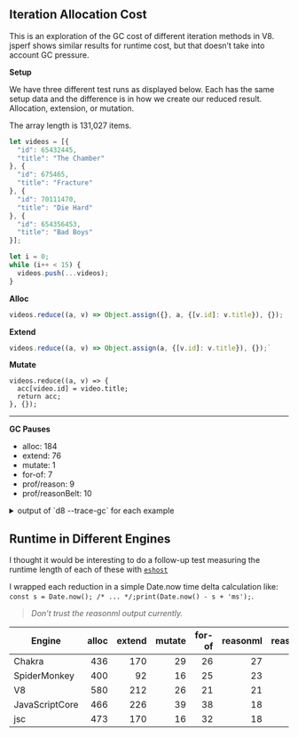 ## Iteration Allocation Cost

This is an exploration of the GC cost of different iteration methods in V8.
jsperf shows similar results for runtime cost, but that doesn’t take into
account GC pressure.

**Setup**

We have three different test runs as displayed below. Each has the same setup
data and the difference is in how we create our reduced result. Allocation, extension, or mutation.

The array length is 131,027 items.

```js
let videos = [{
  "id": 65432445,
  "title": "The Chamber"
}, {
  "id": 675465,
  "title": "Fracture"
}, {
  "id": 70111470,
  "title": "Die Hard"
}, {
  "id": 654356453,
  "title": "Bad Boys"
}];

let i = 0;
while (i++ < 15) {
  videos.push(...videos);
}
```

**Alloc**

```js
videos.reduce((a, v) => Object.assign({}, a, {[v.id]: v.title}), {});
```

**Extend**

```js
videos.reduce((a, v) => Object.assign(a, {[v.id]: v.title}), {});`
```

**Mutate**
```
videos.reduce((a, v) => {
  acc[video.id] = video.title;
  return acc;
}, {});
```

---

**GC Pauses**
* alloc: 184
* extend: 76
* mutate: 1
* for-of: 7
* prof/reason: 9
* prof/reasonBelt: 10

<details>

<summary>output of `d8 --trace-gc` for each example</summary>


| alloc | extend | mutate | for-of | prof/reason | prof/reasonBelt |
|----|----|----|
| 86 ms: Scavenge 6.2 (7.9) -> 5.2 (8.9) MB, 7.1 / 0.0 ms  allocation failure  | 83 ms: Scavenge 6.2 (7.9) -> 5.2 (8.9) MB, 7.4 / 0.0 ms  allocation failure  | mutate  104 | 90 ms: Scavenge 6.2 (7.9) -> 5.2 (8.9) MB, 6.9 / 0.0 ms  allocation failure  | 25 ms: Scavenge 4.0 (6.7) -> 3.8 (7.7) MB, 3.1 / 0.0 ms  allocation failure  |
| 101 ms: Scavenge 6.2 (8.9) -> 5.2 (9.4) MB, 6.6 / 0.0 ms  allocation failure  | 98 ms: Scavenge 6.2 (8.9) -> 5.2 (9.4) MB, 6.7 / 0.0 ms  allocation failure  |  | 121 ms: Scavenge 6.7 (10.4) -> 5.7 (10.9) MB, 6.7 / 0.0 ms  allocation failure  | 31 ms: Scavenge 4.0 (7.7) -> 3.9 (8.7) MB, 3.7 / 0.0 ms  allocation failure  |
| 111 ms: Scavenge 6.2 (9.4) -> 5.2 (9.4) MB, 0.4 / 0.1 ms  allocation failure  | 106 ms: Scavenge 6.2 (9.4) -> 5.2 (9.4) MB, 0.2 / 0.0 ms  allocation failure  |  | 141 ms: Scavenge 6.7 (10.9) -> 5.7 (10.9) MB, 0.2 / 0.0 ms  allocation failure  | 35 ms: Scavenge 4.8 (8.7) -> 4.8 (10.7) MB, 3.7 / 0.0 ms  allocation failure  |
| 120 ms: Scavenge 6.2 (9.4) -> 5.2 (9.4) MB, 0.2 / 0.0 ms  allocation failure  | 114 ms: Scavenge 6.2 (9.4) -> 5.2 (9.4) MB, 0.2 / 0.0 ms  allocation failure  |  | 161 ms: Scavenge 6.7 (10.9) -> 5.7 (10.9) MB, 0.3 / 0.0 ms  allocation failure  | 41 ms: Scavenge 5.9 (10.7) -> 5.9 (11.7) MB, 5.9 / 0.0 ms  allocation failure  |
| 129 ms: Scavenge 6.2 (9.4) -> 5.2 (9.4) MB, 0.2 / 0.0 ms  allocation failure  | 122 ms: Scavenge 6.2 (9.4) -> 5.2 (9.4) MB, 0.2 / 0.0 ms  allocation failure  |  | 181 ms: Scavenge 6.7 (10.9) -> 5.7 (10.9) MB, 0.2 / 0.0 ms  allocation failure  | 49 ms: Scavenge 6.7 (11.7) -> 6.7 (16.7) MB, 8.4 / 0.0 ms  allocation failure  |
| 139 ms: Scavenge 6.2 (9.4) -> 5.2 (9.4) MB, 0.2 / 0.0 ms  allocation failure  | 132 ms: Scavenge 6.7 (10.9) -> 5.7 (10.9) MB, 0.2 / 0.0 ms  allocation failure  |  | 201 ms: Scavenge 6.7 (10.9) -> 5.7 (10.9) MB, 0.2 / 0.0 ms  allocation failure  | 61 ms: Scavenge 9.8 (16.7) -> 9.9 (17.7) MB, 11.2 / 0.0 ms  allocation failure  |
| 148 ms: Scavenge 6.2 (9.4) -> 5.2 (9.4) MB, 0.2 / 0.0 ms  allocation failure  | 140 ms: Scavenge 6.7 (10.9) -> 5.7 (10.9) MB, 0.3 / 0.0 ms  allocation failure  |  | for-of 121 | 78 ms: Scavenge 10.6 (17.7) -> 10.5 (28.7) MB, 16.7 / 0.0 ms  allocation failure  |
| 158 ms: Scavenge 6.2 (9.4) -> 5.2 (9.4) MB, 0.2 / 0.0 ms  allocation failure  | 147 ms: Scavenge 6.7 (10.9) -> 5.7 (10.9) MB, 0.3 / 0.0 ms  allocation failure  |  |  | reasonml 138 |
| 167 ms: Scavenge 6.2 (9.4) -> 5.2 (9.4) MB, 0.2 / 0.0 ms  allocation failure  | 155 ms: Scavenge 6.7 (10.9) -> 5.7 (10.9) MB, 0.2 / 0.0 ms  allocation failure  |  |  | 223 ms: Scavenge 11.1 (28.7) -> 11.1 (29.7) MB, 6.4 / 0.0 ms  idle task  |
| 176 ms: Scavenge 6.2 (9.4) -> 5.2 (9.4) MB, 0.2 / 0.0 ms  allocation failure  | 163 ms: Scavenge 6.7 (10.9) -> 5.7 (10.9) MB, 0.2 / 0.0 ms  allocation failure  |  |  |  |
| 187 ms: Scavenge 6.7 (10.9) -> 5.7 (10.9) MB, 0.3 / 0.0 ms  allocation failure  | 171 ms: Scavenge 6.7 (10.9) -> 5.7 (10.9) MB, 0.4 / 0.0 ms  allocation failure  |  |  |  |
| 198 ms: Scavenge 6.7 (10.9) -> 5.7 (10.9) MB, 0.2 / 0.0 ms  allocation failure  | 178 ms: Scavenge 6.7 (10.9) -> 5.7 (10.9) MB, 0.2 / 0.0 ms  allocation failure  |  |  |  |
| 207 ms: Scavenge 6.7 (10.9) -> 5.7 (10.9) MB, 0.2 / 0.0 ms  allocation failure  | 186 ms: Scavenge 6.7 (10.9) -> 5.7 (10.9) MB, 0.2 / 0.0 ms  allocation failure  |  |  |  |
| 216 ms: Scavenge 6.7 (10.9) -> 5.7 (10.9) MB, 0.2 / 0.0 ms  allocation failure  | 194 ms: Scavenge 6.7 (10.9) -> 5.7 (10.9) MB, 0.2 / 0.0 ms  allocation failure  |  |  |  |
| 225 ms: Scavenge 6.7 (10.9) -> 5.7 (10.9) MB, 0.2 / 0.0 ms  allocation failure  | 202 ms: Scavenge 6.7 (10.9) -> 5.7 (10.9) MB, 0.2 / 0.0 ms  allocation failure  |  |  |  |
| 234 ms: Scavenge 6.7 (10.9) -> 5.7 (10.9) MB, 0.2 / 0.0 ms  allocation failure  | 209 ms: Scavenge 6.7 (10.9) -> 5.7 (10.9) MB, 0.2 / 0.0 ms  allocation failure  |  |  |  |
| 243 ms: Scavenge 6.7 (10.9) -> 5.7 (10.9) MB, 0.2 / 0.0 ms  allocation failure  | 217 ms: Scavenge 6.7 (10.9) -> 5.7 (10.9) MB, 0.3 / 0.0 ms  allocation failure  |  |  |  |
| 253 ms: Scavenge 6.7 (10.9) -> 5.7 (10.9) MB, 0.3 / 0.0 ms  allocation failure  | 225 ms: Scavenge 6.7 (10.9) -> 5.7 (10.9) MB, 0.2 / 0.0 ms  allocation failure  |  |  |  |
| 262 ms: Scavenge 6.7 (10.9) -> 5.7 (10.9) MB, 0.2 / 0.0 ms  allocation failure  | 234 ms: Scavenge 6.7 (10.9) -> 5.7 (10.9) MB, 0.4 / 0.0 ms  allocation failure  |  |  |  |
| 271 ms: Scavenge 6.7 (10.9) -> 5.7 (10.9) MB, 0.2 / 0.0 ms  allocation failure  | 243 ms: Scavenge 6.7 (10.9) -> 5.7 (10.9) MB, 0.2 / 0.0 ms  allocation failure  |  |  |  |
| 281 ms: Scavenge 6.7 (10.9) -> 5.7 (10.9) MB, 0.2 / 0.0 ms  allocation failure  | 251 ms: Scavenge 6.7 (10.9) -> 5.7 (10.9) MB, 0.3 / 0.0 ms  allocation failure  |  |  |  |
| 290 ms: Scavenge 6.7 (10.9) -> 5.7 (10.9) MB, 0.2 / 0.0 ms  allocation failure  | 258 ms: Scavenge 6.7 (10.9) -> 5.7 (10.9) MB, 0.2 / 0.0 ms  allocation failure  |  |  |  |
| 299 ms: Scavenge 6.7 (10.9) -> 5.7 (10.9) MB, 0.3 / 0.0 ms  allocation failure  | 266 ms: Scavenge 6.7 (10.9) -> 5.7 (10.9) MB, 0.2 / 0.0 ms  allocation failure  |  |  |  |
| 308 ms: Scavenge 6.7 (10.9) -> 5.7 (10.9) MB, 0.2 / 0.0 ms  allocation failure  | 273 ms: Scavenge 6.7 (10.9) -> 5.7 (10.9) MB, 0.2 / 0.0 ms  allocation failure  |  |  |  |
| 317 ms: Scavenge 6.7 (10.9) -> 5.7 (10.9) MB, 0.2 / 0.0 ms  allocation failure  | 281 ms: Scavenge 6.7 (10.9) -> 5.7 (10.9) MB, 0.2 / 0.0 ms  allocation failure  |  |  |  |
| 326 ms: Scavenge 6.7 (10.9) -> 5.7 (10.9) MB, 0.2 / 0.0 ms  allocation failure  | 289 ms: Scavenge 6.7 (10.9) -> 5.7 (10.9) MB, 0.2 / 0.0 ms  allocation failure  |  |  |  |
| 335 ms: Scavenge 6.7 (10.9) -> 5.7 (10.9) MB, 0.2 / 0.0 ms  allocation failure  | 296 ms: Scavenge 6.7 (10.9) -> 5.7 (10.9) MB, 0.2 / 0.0 ms  allocation failure  |  |  |  |
| 345 ms: Scavenge 6.7 (10.9) -> 5.7 (10.9) MB, 0.3 / 0.0 ms  allocation failure  | 305 ms: Scavenge 6.7 (10.9) -> 5.7 (10.9) MB, 0.2 / 0.0 ms  allocation failure  |  |  |  |
| 354 ms: Scavenge 6.7 (10.9) -> 5.7 (10.9) MB, 0.2 / 0.0 ms  allocation failure  | 312 ms: Scavenge 6.7 (10.9) -> 5.7 (10.9) MB, 0.2 / 0.0 ms  allocation failure  |  |  |  |
| 363 ms: Scavenge 6.7 (10.9) -> 5.7 (10.9) MB, 0.2 / 0.0 ms  allocation failure  | 320 ms: Scavenge 6.7 (10.9) -> 5.7 (10.9) MB, 0.2 / 0.0 ms  allocation failure  |  |  |  |
| 373 ms: Scavenge 6.7 (10.9) -> 5.7 (10.9) MB, 0.2 / 0.0 ms  allocation failure  | 328 ms: Scavenge 6.7 (10.9) -> 5.7 (10.9) MB, 0.2 / 0.0 ms  allocation failure  |  |  |  |
| 382 ms: Scavenge 6.7 (10.9) -> 5.7 (10.9) MB, 0.2 / 0.0 ms  allocation failure  | 336 ms: Scavenge 6.7 (10.9) -> 5.7 (10.9) MB, 0.2 / 0.0 ms  allocation failure  |  |  |  |
| 391 ms: Scavenge 6.7 (10.9) -> 5.7 (10.9) MB, 0.2 / 0.0 ms  allocation failure  | 343 ms: Scavenge 6.7 (10.9) -> 5.7 (10.9) MB, 0.2 / 0.0 ms  allocation failure  |  |  |  |
| 400 ms: Scavenge 6.7 (10.9) -> 5.7 (10.9) MB, 0.2 / 0.0 ms  allocation failure  | 351 ms: Scavenge 6.7 (10.9) -> 5.7 (10.9) MB, 0.2 / 0.0 ms  allocation failure  |  |  |  |
| 409 ms: Scavenge 6.7 (10.9) -> 5.7 (10.9) MB, 0.2 / 0.0 ms  allocation failure  | 359 ms: Scavenge 6.7 (10.9) -> 5.7 (10.9) MB, 0.2 / 0.0 ms  allocation failure  |  |  |  |
| 418 ms: Scavenge 6.7 (10.9) -> 5.7 (10.9) MB, 0.3 / 0.0 ms  allocation failure  | 366 ms: Scavenge 6.7 (10.9) -> 5.7 (10.9) MB, 0.2 / 0.0 ms  allocation failure  |  |  |  |
| 427 ms: Scavenge 6.7 (10.9) -> 5.7 (10.9) MB, 0.2 / 0.0 ms  allocation failure  | 375 ms: Scavenge 6.7 (10.9) -> 5.7 (10.9) MB, 0.3 / 0.0 ms  allocation failure  |  |  |  |
| 436 ms: Scavenge 6.7 (10.9) -> 5.7 (10.9) MB, 0.2 / 0.0 ms  allocation failure  | 383 ms: Scavenge 6.7 (10.9) -> 5.7 (10.9) MB, 0.2 / 0.0 ms  allocation failure  |  |  |  |
| 446 ms: Scavenge 6.7 (10.9) -> 5.7 (10.9) MB, 0.2 / 0.0 ms  allocation failure  | 390 ms: Scavenge 6.7 (10.9) -> 5.7 (10.9) MB, 0.2 / 0.0 ms  allocation failure  |  |  |  |
| 455 ms: Scavenge 6.7 (10.9) -> 5.7 (10.9) MB, 0.3 / 0.0 ms  allocation failure  | 398 ms: Scavenge 6.7 (10.9) -> 5.7 (10.9) MB, 0.3 / 0.0 ms  allocation failure  |  |  |  |
| 464 ms: Scavenge 6.7 (10.9) -> 5.7 (10.9) MB, 0.4 / 0.0 ms  allocation failure  | 406 ms: Scavenge 6.7 (10.9) -> 5.7 (10.9) MB, 0.3 / 0.0 ms  allocation failure  |  |  |  |
| 473 ms: Scavenge 6.7 (10.9) -> 5.7 (10.9) MB, 0.2 / 0.0 ms  allocation failure  | 414 ms: Scavenge 6.7 (10.9) -> 5.7 (10.9) MB, 0.2 / 0.0 ms  allocation failure  |  |  |  |
| 483 ms: Scavenge 6.7 (10.9) -> 5.7 (10.9) MB, 0.2 / 0.0 ms  allocation failure  | 422 ms: Scavenge 6.7 (10.9) -> 5.7 (10.9) MB, 0.3 / 0.0 ms  allocation failure  |  |  |  |
| 492 ms: Scavenge 6.7 (10.9) -> 5.7 (10.9) MB, 0.2 / 0.0 ms  allocation failure  | 430 ms: Scavenge 6.7 (10.9) -> 5.7 (10.9) MB, 0.2 / 0.0 ms  allocation failure  |  |  |  |
| 501 ms: Scavenge 6.7 (10.9) -> 5.7 (10.9) MB, 0.2 / 0.0 ms  allocation failure  | 437 ms: Scavenge 6.7 (10.9) -> 5.7 (10.9) MB, 0.2 / 0.0 ms  allocation failure  |  |  |  |
| 510 ms: Scavenge 6.7 (10.9) -> 5.7 (10.9) MB, 0.2 / 0.0 ms  allocation failure  | 445 ms: Scavenge 6.7 (10.9) -> 5.7 (10.9) MB, 0.2 / 0.0 ms  allocation failure  |  |  |  |
| 519 ms: Scavenge 6.7 (10.9) -> 5.7 (10.9) MB, 0.3 / 0.0 ms  allocation failure  | 454 ms: Scavenge 6.7 (10.9) -> 5.7 (10.9) MB, 0.2 / 0.0 ms  allocation failure  |  |  |  |
| 531 ms: Scavenge 6.7 (10.9) -> 5.7 (10.9) MB, 0.3 / 0.0 ms  allocation failure  | 461 ms: Scavenge 6.7 (10.9) -> 5.7 (10.9) MB, 0.2 / 0.0 ms  allocation failure  |  |  |  |
| 540 ms: Scavenge 6.7 (10.9) -> 5.7 (10.9) MB, 0.2 / 0.0 ms  allocation failure  | 469 ms: Scavenge 6.7 (10.9) -> 5.7 (10.9) MB, 0.2 / 0.0 ms  allocation failure  |  |  |  |
| 549 ms: Scavenge 6.7 (10.9) -> 5.7 (10.9) MB, 0.2 / 0.0 ms  allocation failure  | 477 ms: Scavenge 6.7 (10.9) -> 5.7 (10.9) MB, 0.2 / 0.0 ms  allocation failure  |  |  |  |
| 559 ms: Scavenge 6.7 (10.9) -> 5.7 (10.9) MB, 0.2 / 0.0 ms  allocation failure  | 485 ms: Scavenge 6.7 (10.9) -> 5.7 (10.9) MB, 0.2 / 0.0 ms  allocation failure  |  |  |  |
| 568 ms: Scavenge 6.7 (10.9) -> 5.7 (10.9) MB, 0.2 / 0.0 ms  allocation failure  | 493 ms: Scavenge 6.7 (10.9) -> 5.7 (10.9) MB, 0.2 / 0.0 ms  allocation failure  |  |  |  |
| 577 ms: Scavenge 6.7 (10.9) -> 5.7 (10.9) MB, 0.3 / 0.0 ms  allocation failure  | 501 ms: Scavenge 6.7 (10.9) -> 5.7 (10.9) MB, 0.2 / 0.0 ms  allocation failure  |  |  |  |
| 586 ms: Scavenge 6.7 (10.9) -> 5.7 (10.9) MB, 0.2 / 0.0 ms  allocation failure  | 509 ms: Scavenge 6.7 (10.9) -> 5.7 (10.9) MB, 0.2 / 0.0 ms  allocation failure  |  |  |  |
| 596 ms: Scavenge 6.7 (10.9) -> 5.7 (10.9) MB, 0.2 / 0.0 ms  allocation failure  | 517 ms: Scavenge 6.7 (10.9) -> 5.7 (10.9) MB, 0.2 / 0.0 ms  allocation failure  |  |  |  |
| 606 ms: Scavenge 6.7 (10.9) -> 5.7 (10.9) MB, 0.3 / 0.0 ms  allocation failure  | 525 ms: Scavenge 6.7 (10.9) -> 5.7 (10.9) MB, 0.2 / 0.0 ms  allocation failure  |  |  |  |
| 615 ms: Scavenge 6.7 (10.9) -> 5.7 (10.9) MB, 0.3 / 0.0 ms  allocation failure  | 532 ms: Scavenge 6.7 (10.9) -> 5.7 (10.9) MB, 0.2 / 0.0 ms  allocation failure  |  |  |  |
| 624 ms: Scavenge 6.7 (10.9) -> 5.7 (10.9) MB, 0.2 / 0.0 ms  allocation failure  | 541 ms: Scavenge 6.7 (10.9) -> 5.7 (10.9) MB, 0.3 / 0.0 ms  allocation failure  |  |  |  |
| 633 ms: Scavenge 6.7 (10.9) -> 5.7 (10.9) MB, 0.2 / 0.0 ms  allocation failure  | 550 ms: Scavenge 6.7 (10.9) -> 5.7 (10.9) MB, 0.2 / 0.0 ms  allocation failure  |  |  |  |
| 643 ms: Scavenge 6.7 (10.9) -> 5.7 (10.9) MB, 0.2 / 0.0 ms  allocation failure  | 559 ms: Scavenge 6.7 (10.9) -> 5.7 (10.9) MB, 0.2 / 0.0 ms  allocation failure  |  |  |  |
| 652 ms: Scavenge 6.7 (10.9) -> 5.7 (10.9) MB, 0.2 / 0.0 ms  allocation failure  | 567 ms: Scavenge 6.7 (10.9) -> 5.7 (10.9) MB, 0.2 / 0.0 ms  allocation failure  |  |  |  |
| 661 ms: Scavenge 6.7 (10.9) -> 5.7 (10.9) MB, 0.3 / 0.0 ms  allocation failure  | 574 ms: Scavenge 6.7 (10.9) -> 5.7 (10.9) MB, 0.3 / 0.0 ms  allocation failure  |  |  |  |
| 670 ms: Scavenge 6.7 (10.9) -> 5.7 (10.9) MB, 0.2 / 0.0 ms  allocation failure  | 582 ms: Scavenge 6.7 (10.9) -> 5.7 (10.9) MB, 0.2 / 0.0 ms  allocation failure  |  |  |  |
| 679 ms: Scavenge 6.7 (10.9) -> 5.7 (10.9) MB, 0.2 / 0.0 ms  allocation failure  | 590 ms: Scavenge 6.7 (10.9) -> 5.7 (10.9) MB, 0.2 / 0.0 ms  allocation failure  |  |  |  |
| 688 ms: Scavenge 6.7 (10.9) -> 5.7 (10.9) MB, 0.2 / 0.0 ms  allocation failure  | 598 ms: Scavenge 6.7 (10.9) -> 5.7 (10.9) MB, 0.2 / 0.0 ms  allocation failure  |  |  |  |
| 701 ms: Scavenge 6.7 (10.9) -> 5.7 (10.9) MB, 0.3 / 0.0 ms  allocation failure  | 605 ms: Scavenge 6.7 (10.9) -> 5.7 (10.9) MB, 0.2 / 0.0 ms  allocation failure  |  |  |  |
| 710 ms: Scavenge 6.7 (10.9) -> 5.7 (10.9) MB, 0.2 / 0.0 ms  allocation failure  | 614 ms: Scavenge 6.7 (10.9) -> 5.7 (10.9) MB, 0.2 / 0.0 ms  allocation failure  |  |  |  |
| 719 ms: Scavenge 6.7 (10.9) -> 5.7 (10.9) MB, 0.3 / 0.0 ms  allocation failure  | 621 ms: Scavenge 6.7 (10.9) -> 5.7 (10.9) MB, 0.2 / 0.0 ms  allocation failure  |  |  |  |
| 728 ms: Scavenge 6.7 (10.9) -> 5.7 (10.9) MB, 0.2 / 0.0 ms  allocation failure  | 629 ms: Scavenge 6.7 (10.9) -> 5.7 (10.9) MB, 0.2 / 0.0 ms  allocation failure  |  |  |  |
| 738 ms: Scavenge 6.7 (10.9) -> 5.7 (10.9) MB, 0.3 / 0.0 ms  allocation failure  | 637 ms: Scavenge 6.7 (10.9) -> 5.7 (10.9) MB, 0.2 / 0.0 ms  allocation failure  |  |  |  |
| 747 ms: Scavenge 6.7 (10.9) -> 5.7 (10.9) MB, 0.2 / 0.0 ms  allocation failure  | 644 ms: Scavenge 6.7 (10.9) -> 5.7 (10.9) MB, 0.2 / 0.0 ms  allocation failure  |  |  |  |
| 756 ms: Scavenge 6.7 (10.9) -> 5.7 (10.9) MB, 0.2 / 0.0 ms  allocation failure  | 652 ms: Scavenge 6.7 (10.9) -> 5.7 (10.9) MB, 0.2 / 0.0 ms  allocation failure  |  |  |  |
| 765 ms: Scavenge 6.7 (10.9) -> 5.7 (10.9) MB, 0.2 / 0.0 ms  allocation failure  | 660 ms: Scavenge 6.7 (10.9) -> 5.7 (10.9) MB, 0.2 / 0.0 ms  allocation failure  |  |  |  |
| 775 ms: Scavenge 6.7 (10.9) -> 5.7 (10.9) MB, 0.3 / 0.0 ms  allocation failure  | 667 ms: Scavenge 6.7 (10.9) -> 5.7 (10.9) MB, 0.2 / 0.0 ms  allocation failure  |  |  |  |
| 785 ms: Scavenge 6.7 (10.9) -> 5.7 (10.9) MB, 0.3 / 0.0 ms  allocation failure  | 675 ms: Scavenge 6.7 (10.9) -> 5.7 (10.9) MB, 0.2 / 0.0 ms  allocation failure  |  |  |  |
| 795 ms: Scavenge 6.7 (10.9) -> 5.7 (10.9) MB, 0.2 / 0.0 ms  allocation failure  | extend  603 |  |  |  |
| 804 ms: Scavenge 6.7 (10.9) -> 5.7 (10.9) MB, 0.3 / 0.0 ms  allocation failure  |  |  |  |  |
| 813 ms: Scavenge 6.7 (10.9) -> 5.7 (10.9) MB, 0.3 / 0.0 ms  allocation failure  |  |  |  |  |
| 822 ms: Scavenge 6.7 (10.9) -> 5.7 (10.9) MB, 0.2 / 0.0 ms  allocation failure  |  |  |  |  |
| 831 ms: Scavenge 6.7 (10.9) -> 5.7 (10.9) MB, 0.2 / 0.0 ms  allocation failure  |  |  |  |  |
| 841 ms: Scavenge 6.7 (10.9) -> 5.7 (10.9) MB, 0.2 / 0.0 ms  allocation failure  |  |  |  |  |
| 850 ms: Scavenge 6.7 (10.9) -> 5.7 (10.9) MB, 0.2 / 0.0 ms  allocation failure  |  |  |  |  |
| 859 ms: Scavenge 6.7 (10.9) -> 5.7 (10.9) MB, 0.2 / 0.0 ms  allocation failure  |  |  |  |  |
| 870 ms: Scavenge 6.7 (10.9) -> 5.7 (10.9) MB, 0.2 / 0.0 ms  allocation failure  |  |  |  |  |
| 879 ms: Scavenge 6.7 (10.9) -> 5.7 (10.9) MB, 0.2 / 0.0 ms  allocation failure  |  |  |  |  |
| 889 ms: Scavenge 6.7 (10.9) -> 5.7 (10.9) MB, 0.2 / 0.0 ms  allocation failure  |  |  |  |  |
| 898 ms: Scavenge 6.7 (10.9) -> 5.7 (10.9) MB, 0.2 / 0.0 ms  allocation failure  |  |  |  |  |
| 907 ms: Scavenge 6.7 (10.9) -> 5.7 (10.9) MB, 0.3 / 0.0 ms  allocation failure  |  |  |  |  |
| 917 ms: Scavenge 6.7 (10.9) -> 5.7 (10.9) MB, 0.3 / 0.0 ms  allocation failure  |  |  |  |  |
| 926 ms: Scavenge 6.7 (10.9) -> 5.7 (10.9) MB, 0.2 / 0.0 ms  allocation failure  |  |  |  |  |
| 935 ms: Scavenge 6.7 (10.9) -> 5.7 (10.9) MB, 0.2 / 0.0 ms  allocation failure  |  |  |  |  |
| 944 ms: Scavenge 6.7 (10.9) -> 5.7 (10.9) MB, 0.2 / 0.0 ms  allocation failure  |  |  |  |  |
| 954 ms: Scavenge 6.7 (10.9) -> 5.7 (10.9) MB, 0.2 / 0.0 ms  allocation failure  |  |  |  |  |
| 963 ms: Scavenge 6.7 (10.9) -> 5.7 (10.9) MB, 0.2 / 0.0 ms  allocation failure  |  |  |  |  |
| 972 ms: Scavenge 6.7 (10.9) -> 5.7 (10.9) MB, 0.3 / 0.0 ms  allocation failure  |  |  |  |  |
| 982 ms: Scavenge 6.7 (10.9) -> 5.7 (10.9) MB, 0.2 / 0.0 ms  allocation failure  |  |  |  |  |
| 991 ms: Scavenge 6.7 (10.9) -> 5.7 (10.9) MB, 0.2 / 0.0 ms  allocation failure  |  |  |  |  |
| 1000 ms: Scavenge 6.7 (10.9) -> 5.7 (10.9) MB, 0.3 / 0.0 ms  allocation failure  |  |  |  |  |
| 1010 ms: Scavenge 6.7 (10.9) -> 5.7 (10.9) MB, 0.3 / 0.0 ms  allocation failure  |  |  |  |  |
| 1019 ms: Scavenge 6.7 (10.9) -> 5.7 (10.9) MB, 0.3 / 0.0 ms  allocation failure  |  |  |  |  |
| 1029 ms: Scavenge 6.7 (10.9) -> 5.7 (10.9) MB, 0.3 / 0.0 ms  allocation failure  |  |  |  |  |
| 1041 ms: Scavenge 6.7 (10.9) -> 5.7 (10.9) MB, 0.3 / 0.0 ms  allocation failure  |  |  |  |  |
| 1052 ms: Scavenge 6.7 (10.9) -> 5.7 (10.9) MB, 0.2 / 0.0 ms  allocation failure  |  |  |  |  |
| 1061 ms: Scavenge 6.7 (10.9) -> 5.7 (10.9) MB, 0.2 / 0.0 ms  allocation failure  |  |  |  |  |
| 1070 ms: Scavenge 6.7 (10.9) -> 5.7 (10.9) MB, 0.3 / 0.0 ms  allocation failure  |  |  |  |  |
| 1080 ms: Scavenge 6.7 (10.9) -> 5.7 (10.9) MB, 0.3 / 0.0 ms  allocation failure  |  |  |  |  |
| 1090 ms: Scavenge 6.7 (10.9) -> 5.7 (10.9) MB, 0.3 / 0.0 ms  allocation failure  |  |  |  |  |
| 1100 ms: Scavenge 6.7 (10.9) -> 5.7 (10.9) MB, 0.3 / 0.0 ms  allocation failure  |  |  |  |  |
| 1109 ms: Scavenge 6.7 (10.9) -> 5.7 (10.9) MB, 0.3 / 0.0 ms  allocation failure  |  |  |  |  |
| 1119 ms: Scavenge 6.7 (10.9) -> 5.7 (10.9) MB, 0.2 / 0.0 ms  allocation failure  |  |  |  |  |
| 1128 ms: Scavenge 6.7 (10.9) -> 5.7 (10.9) MB, 0.2 / 0.0 ms  allocation failure  |  |  |  |  |
| 1138 ms: Scavenge 6.7 (10.9) -> 5.7 (10.9) MB, 0.3 / 0.0 ms  allocation failure  |  |  |  |  |
| 1147 ms: Scavenge 6.7 (10.9) -> 5.7 (10.9) MB, 0.3 / 0.0 ms  allocation failure  |  |  |  |  |
| 1156 ms: Scavenge 6.7 (10.9) -> 5.7 (10.9) MB, 0.3 / 0.0 ms  allocation failure  |  |  |  |  |
| 1166 ms: Scavenge 6.7 (10.9) -> 5.7 (10.9) MB, 0.2 / 0.0 ms  allocation failure  |  |  |  |  |
| 1175 ms: Scavenge 6.7 (10.9) -> 5.7 (10.9) MB, 0.4 / 0.0 ms  allocation failure  |  |  |  |  |
| 1185 ms: Scavenge 6.7 (10.9) -> 5.7 (10.9) MB, 0.3 / 0.0 ms  allocation failure  |  |  |  |  |
| 1195 ms: Scavenge 6.7 (10.9) -> 5.7 (10.9) MB, 0.3 / 0.0 ms  allocation failure  |  |  |  |  |
| 1205 ms: Scavenge 6.7 (10.9) -> 5.7 (10.9) MB, 0.3 / 0.0 ms  allocation failure  |  |  |  |  |
| 1214 ms: Scavenge 6.7 (10.9) -> 5.7 (10.9) MB, 0.3 / 0.0 ms  allocation failure  |  |  |  |  |
| 1223 ms: Scavenge 6.7 (10.9) -> 5.7 (10.9) MB, 0.2 / 0.0 ms  allocation failure  |  |  |  |  |
| 1232 ms: Scavenge 6.7 (10.9) -> 5.7 (10.9) MB, 0.2 / 0.0 ms  allocation failure  |  |  |  |  |
| 1241 ms: Scavenge 6.7 (10.9) -> 5.7 (10.9) MB, 0.3 / 0.0 ms  allocation failure  |  |  |  |  |
| 1251 ms: Scavenge 6.7 (10.9) -> 5.7 (10.9) MB, 0.3 / 0.0 ms  allocation failure  |  |  |  |  |
| 1260 ms: Scavenge 6.7 (10.9) -> 5.7 (10.9) MB, 0.3 / 0.0 ms  allocation failure  |  |  |  |  |
| 1269 ms: Scavenge 6.7 (10.9) -> 5.7 (10.9) MB, 0.2 / 0.0 ms  allocation failure  |  |  |  |  |
| 1278 ms: Scavenge 6.7 (10.9) -> 5.7 (10.9) MB, 0.3 / 0.0 ms  allocation failure  |  |  |  |  |
| 1288 ms: Scavenge 6.7 (10.9) -> 5.7 (10.9) MB, 0.3 / 0.0 ms  allocation failure  |  |  |  |  |
| 1297 ms: Scavenge 6.7 (10.9) -> 5.7 (10.9) MB, 0.3 / 0.0 ms  allocation failure  |  |  |  |  |
| 1306 ms: Scavenge 6.7 (10.9) -> 5.7 (10.9) MB, 0.3 / 0.0 ms  allocation failure  |  |  |  |  |
| 1316 ms: Scavenge 6.7 (10.9) -> 5.7 (10.9) MB, 0.4 / 0.0 ms  allocation failure  |  |  |  |  |
| 1327 ms: Scavenge 6.7 (10.9) -> 5.7 (10.9) MB, 0.3 / 0.0 ms  allocation failure  |  |  |  |  |
| 1337 ms: Scavenge 6.7 (10.9) -> 5.7 (10.9) MB, 0.3 / 0.0 ms  allocation failure  |  |  |  |  |
| 1347 ms: Scavenge 6.7 (10.9) -> 5.7 (10.9) MB, 0.3 / 0.0 ms  allocation failure  |  |  |  |  |
| 1357 ms: Scavenge 6.7 (10.9) -> 5.7 (10.9) MB, 0.2 / 0.0 ms  allocation failure  |  |  |  |  |
| 1366 ms: Scavenge 6.7 (10.9) -> 5.7 (10.9) MB, 0.2 / 0.0 ms  allocation failure  |  |  |  |  |
| 1375 ms: Scavenge 6.7 (10.9) -> 5.7 (10.9) MB, 0.2 / 0.0 ms  allocation failure  |  |  |  |  |
| 1384 ms: Scavenge 6.7 (10.9) -> 5.7 (10.9) MB, 0.2 / 0.0 ms  allocation failure  |  |  |  |  |
| 1393 ms: Scavenge 6.7 (10.9) -> 5.7 (10.9) MB, 0.2 / 0.0 ms  allocation failure  |  |  |  |  |
| 1402 ms: Scavenge 6.7 (10.9) -> 5.7 (10.9) MB, 0.2 / 0.0 ms  allocation failure  |  |  |  |  |
| 1412 ms: Scavenge 6.7 (10.9) -> 5.7 (10.9) MB, 0.2 / 0.0 ms  allocation failure  |  |  |  |  |
| 1421 ms: Scavenge 6.7 (10.9) -> 5.7 (10.9) MB, 0.2 / 0.0 ms  allocation failure  |  |  |  |  |
| 1430 ms: Scavenge 6.7 (10.9) -> 5.7 (10.9) MB, 0.2 / 0.0 ms  allocation failure  |  |  |  |  |
| 1439 ms: Scavenge 6.7 (10.9) -> 5.7 (10.9) MB, 0.2 / 0.0 ms  allocation failure  |  |  |  |  |
| 1448 ms: Scavenge 6.7 (10.9) -> 5.7 (10.9) MB, 0.2 / 0.0 ms  allocation failure  |  |  |  |  |
| 1458 ms: Scavenge 6.7 (10.9) -> 5.7 (10.9) MB, 0.3 / 0.0 ms  allocation failure  |  |  |  |  |
| 1468 ms: Scavenge 6.7 (10.9) -> 5.7 (10.9) MB, 0.2 / 0.0 ms  allocation failure  |  |  |  |  |
| 1477 ms: Scavenge 6.7 (10.9) -> 5.7 (10.9) MB, 0.2 / 0.0 ms  allocation failure  |  |  |  |  |
| 1486 ms: Scavenge 6.7 (10.9) -> 5.7 (10.9) MB, 0.2 / 0.0 ms  allocation failure  |  |  |  |  |
| 1496 ms: Scavenge 6.7 (10.9) -> 5.7 (10.9) MB, 0.2 / 0.0 ms  allocation failure  |  |  |  |  |
| 1505 ms: Scavenge 6.7 (10.9) -> 5.7 (10.9) MB, 0.3 / 0.0 ms  allocation failure  |  |  |  |  |
| 1514 ms: Scavenge 6.7 (10.9) -> 5.7 (10.9) MB, 0.2 / 0.0 ms  allocation failure  |  |  |  |  |
| 1523 ms: Scavenge 6.7 (10.9) -> 5.7 (10.9) MB, 0.2 / 0.0 ms  allocation failure  |  |  |  |  |
| 1533 ms: Scavenge 6.7 (10.9) -> 5.7 (10.9) MB, 0.2 / 0.0 ms  allocation failure  |  |  |  |  |
| 1542 ms: Scavenge 6.7 (10.9) -> 5.7 (10.9) MB, 0.2 / 0.0 ms  allocation failure  |  |  |  |  |
| 1551 ms: Scavenge 6.7 (10.9) -> 5.7 (10.9) MB, 0.2 / 0.0 ms  allocation failure  |  |  |  |  |
| 1560 ms: Scavenge 6.7 (10.9) -> 5.7 (10.9) MB, 0.3 / 0.0 ms  allocation failure  |  |  |  |  |
| 1570 ms: Scavenge 6.7 (10.9) -> 5.7 (10.9) MB, 0.2 / 0.0 ms  allocation failure  |  |  |  |  |
| 1579 ms: Scavenge 6.7 (10.9) -> 5.7 (10.9) MB, 0.3 / 0.0 ms  allocation failure  |  |  |  |  |
| 1588 ms: Scavenge 6.7 (10.9) -> 5.7 (10.9) MB, 0.3 / 0.0 ms  allocation failure  |  |  |  |  |
| 1597 ms: Scavenge 6.7 (10.9) -> 5.7 (10.9) MB, 0.2 / 0.0 ms  allocation failure  |  |  |  |  |
| 1607 ms: Scavenge 6.7 (10.9) -> 5.7 (10.9) MB, 0.2 / 0.0 ms  allocation failure  |  |  |  |  |
| 1616 ms: Scavenge 6.7 (10.9) -> 5.7 (10.9) MB, 0.2 / 0.0 ms  allocation failure  |  |  |  |  |
| 1625 ms: Scavenge 6.7 (10.9) -> 5.7 (10.9) MB, 0.3 / 0.0 ms  allocation failure  |  |  |  |  |
| 1635 ms: Scavenge 6.7 (10.9) -> 5.7 (10.9) MB, 0.2 / 0.0 ms  allocation failure  |  |  |  |  |
| 1644 ms: Scavenge 6.7 (10.9) -> 5.7 (10.9) MB, 0.2 / 0.0 ms  allocation failure  |  |  |  |  |
| 1653 ms: Scavenge 6.7 (10.9) -> 5.7 (10.9) MB, 0.2 / 0.0 ms  allocation failure  |  |  |  |  |
| 1662 ms: Scavenge 6.7 (10.9) -> 5.7 (10.9) MB, 0.2 / 0.0 ms  allocation failure  |  |  |  |  |
| 1671 ms: Scavenge 6.7 (10.9) -> 5.7 (10.9) MB, 0.2 / 0.0 ms  allocation failure  |  |  |  |  |
| 1680 ms: Scavenge 6.7 (10.9) -> 5.7 (10.9) MB, 0.2 / 0.0 ms  allocation failure  |  |  |  |  |
| 1689 ms: Scavenge 6.7 (10.9) -> 5.7 (10.9) MB, 0.3 / 0.0 ms  allocation failure  |  |  |  |  |
| 1700 ms: Scavenge 6.7 (10.9) -> 5.7 (10.9) MB, 0.4 / 0.0 ms  allocation failure  |  |  |  |  |
| 1709 ms: Scavenge 6.7 (10.9) -> 5.7 (10.9) MB, 0.2 / 0.0 ms  allocation failure  |  |  |  |  |
| 1718 ms: Scavenge 6.7 (10.9) -> 5.7 (10.9) MB, 0.2 / 0.0 ms  allocation failure  |  |  |  |  |
| 1727 ms: Scavenge 6.7 (10.9) -> 5.7 (10.9) MB, 0.2 / 0.0 ms  allocation failure  |  |  |  |  |
| 1736 ms: Scavenge 6.7 (10.9) -> 5.7 (10.9) MB, 0.2 / 0.0 ms  allocation failure  |  |  |  |  |
| 1746 ms: Scavenge 6.7 (10.9) -> 5.7 (10.9) MB, 0.3 / 0.0 ms  allocation failure  |  |  |  |  |
| 1755 ms: Scavenge 6.7 (10.9) -> 5.7 (10.9) MB, 0.3 / 0.0 ms  allocation failure  |  |  |  |  |
| 1765 ms: Scavenge 6.7 (10.9) -> 5.7 (10.9) MB, 0.2 / 0.0 ms  allocation failure  |  |  |  |  |
| 1775 ms: Scavenge 6.7 (10.9) -> 5.7 (10.9) MB, 0.2 / 0.0 ms  allocation failure  |  |  |  |  |
| 1784 ms: Scavenge 6.7 (10.9) -> 5.7 (10.9) MB, 0.2 / 0.0 ms  allocation failure  |  |  |  |  |
| 1793 ms: Scavenge 6.7 (10.9) -> 5.7 (10.9) MB, 0.3 / 0.0 ms  allocation failure  |  |  |  |  |
| 1803 ms: Scavenge 6.7 (10.9) -> 5.7 (10.9) MB, 0.2 / 0.0 ms  allocation failure  |  |  |  |  |
| alloc  1727 |  |  |  |  |
|  |  |  |  |  |

</details>


## Runtime in Different Engines

I thought it would be interesting to do a follow-up test measuring the runtime
length of each of these with [`eshost`](https://github.com/bterlson/eshost-cli)

I wrapped each reduction in a simple Date.now time delta calculation like:
`const s = Date.now(); /* ... */;print(Date.now() - s + 'ms');`.

> *Don’t trust the reasonml output currently.*

| Engine           | alloc   | extend   | mutate   | for-of        | reasonml   | reason+belt   |
| ---------------- | ------: | -------: | -------: | ------------: | ---------: | ------------: |
| Chakra           | 436     | 170      | 29       | 26            | 27         | 17            |
| SpiderMonkey     | 400     | 92       | 16       | 25            | 23         | 13            |
| V8               | 580     | 212      | 26       | 21            | 21         | 13            |
| JavaScriptCore   | 466     | 226      | 39       | 38            | 18         | 16            |
| jsc              | 473     | 170      | 16       | 32            | 18         | 16            |


